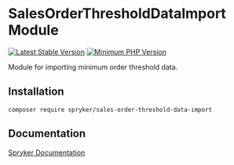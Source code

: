 # SalesOrderThresholdDataImport Module
[![Latest Stable Version](https://poser.pugx.org/spryker/sales-order-threshold-data-import/v/stable.svg)](https://packagist.org/packages/spryker/sales-order-threshold-data-import)
[![Minimum PHP Version](https://img.shields.io/badge/php-%3E%3D%207.4-8892BF.svg)](https://php.net/)

Module for importing minimum order threshold data.

## Installation

```
composer require spryker/sales-order-threshold-data-import
```

## Documentation

[Spryker Documentation](https://academy.spryker.com/developing_with_spryker/module_guide/modules.html)
